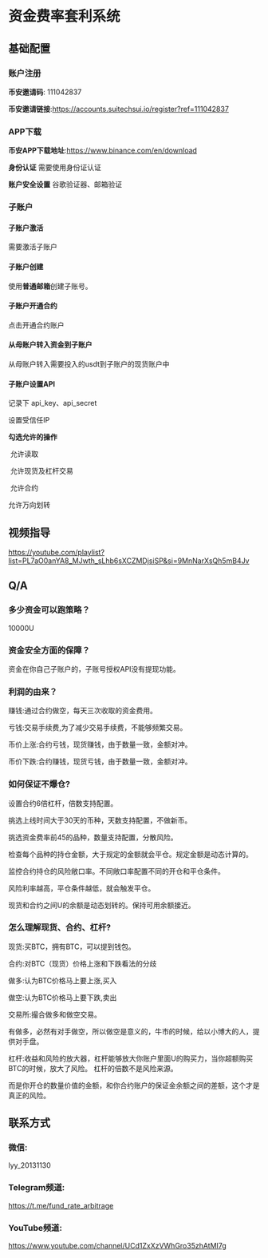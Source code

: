 # 资金费率套利系统

## 基础配置

### 账户注册

**币安邀请码**: 111042837

**币安邀请链接**:https://accounts.suitechsui.io/register?ref=111042837



### APP下载

**币安APP下载地址**:https://www.binance.com/en/download

**身份认证**  需要使用身份证认证

**账户安全设置** 谷歌验证器、邮箱验证



### 子账户

#### 子账户激活

需要激活子账户



#### 子账户创建

使用**普通邮箱**创建子账号。



#### 子账户开通合约

点击开通合约账户



#### 从母账户转入资金到子账户

从母账户转入需要投入的usdt到子账户的现货账户中



#### 子账户设置API

记录下 api_key、api_secret

设置受信任IP

**勾选允许的操作** 

​	允许读取

​    允许现货及杠杆交易

​    允许合约

   允许万向划转



## 视频指导

https://youtube.com/playlist?list=PL7aO0anYA8_MJwth_sLhb6sXCZMDjsiSP&si=9MnNarXsQh5mB4Jv



## Q/A

### 多少资金可以跑策略？

10000U



### 资金安全方面的保障？ 

资金在你自己子账户的，子账号授权API没有提现功能。



### 利润的由来？

赚钱:通过合约做空，每天三次收取的资金费用。

亏钱:交易手续费,为了减少交易手续费，不能够频繁交易。

币价上涨:合约亏钱，现货赚钱，由于数量一致，金额对冲。

币价下跌:合约赚钱，现货亏钱，由于数量一致，金额对冲。



### 如何保证不爆仓?

设置合约6倍杠杆，倍数支持配置。

挑选上线时间大于30天的币种，天数支持配置，不做新币。

挑选资金费率前45的品种，数量支持配置，分散风险。

检查每个品种的持仓金额，大于规定的金额就会平仓。规定金额是动态计算的。

监控合约持仓的风险敞口率。不同敞口率配置不同的开仓和平仓条件。

风险利率越高，平仓条件越低，就会触发平仓。

现货和合约之间U的余额是动态划转的。保持可用余额接近。





### 怎么理解现货、合约、杠杆?

现货:买BTC，拥有BTC，可以提到钱包。

合约:对BTC（现货）价格上涨和下跌看法的分歧

做多:认为BTC价格马上要上涨,买入

做空:认为BTC价格马上要下跌,卖出

交易所:撮合做多和做空交易。

有做多，必然有对手做空，所以做空是意义的，牛市的时候，给以小博大的人，提供对手盘。

杠杆:收益和风险的放大器，杠杆能够放大你账户里面U的购买力，当你超额购买BTC的时候，放大了风险。
杠杆的倍数不是风险来源。

而是你开仓的数量价值的金额，和你合约账户的保证金余额之间的差额，这个才是真正的风险。





## 联系方式

### 微信:

lyy_20131130



### Telegram频道:

https://t.me/fund_rate_arbitrage



### YouTube频道:

https://www.youtube.com/channel/UCd1ZxXzVWhGro35zhAtMI7g





